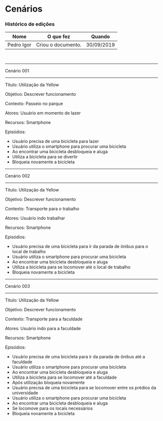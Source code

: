 # Cenários

### Histórico de edições
| Nome|O que fez|Quando|
|-----|---------|------|
| Pedro Igor | Criou o documento. | 30/09/2019 |

<br>

****
Cenário 001
****
Título: Utilização da Yellow

Objetivo: Descrever funcionamento

Contexto: Passeio no parque

Atores: Usuário em momento de lazer

Recursos: Smartphone

Episódios: <br>
- Usuário precisa de uma bicicleta para lazer<br>
- Usuário utiliza o smartphone para procurar uma bicicleta<br>
- Ao encontrar uma bicicleta desbloqueia e aluga<br>
- Utiliza a bicicleta para se divertir<br>
- Bloqueia novamente a bicicleta<br>

****
Cenário 002
****
Título: Utilização da Yellow

Objetivo: Descrever funcionamento

Contexto: Transporte para o trabalho

Atores: Usuário indo trabalhar

Recursos: Smartphone

Episódios: <br>
- Usuário precisa de uma bicicleta para ir da parada de ônibus para o local de trabalho<br>
- Usuário utiliza o smartphone para procurar uma bicicleta<br>
- Ao encontrar uma bicicleta desbloqueia e aluga<br>
- Utiliza a bicicleta para se locomover até o local de trabalho<br>
- Bloqueia novamente a bicicleta<br>

****
Cenário 003
****
Título: Utilização da Yellow

Objetivo: Descrever funcionamento

Contexto: Transporte para a faculdade

Atores: Usuário indo para a faculdade

Recursos: Smartphone

Episódios: <br>
- Usuário precisa de uma bicicleta para ir da parada de ônibus até a faculdade<br>
- Usuário utiliza o smartphone para procurar uma bicicleta<br>
- Ao encontrar uma bicicleta desbloqueia e aluga<br>
- Utiliza a bicicleta para se locomover até a faculdade<br>
- Após utilização bloqueia novamente<br>
- Usuário precisa de uma bicicleta para se locomover entre os prédios da universidade<br>
- Usuário utiliza o smartphone para procurar uma bicicleta<br>
- Ao encontrar uma bicicleta desbloqueia e aluga<br>
- Se locomove para os locais necessários<br>
- Bloqueia novamente a bicicleta<br>